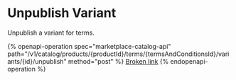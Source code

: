 # Unpublish Variant

Unpublish a variant for terms.

{% openapi-operation spec="marketplace-catalog-api" path="/v1/catalog/products/{productId}/terms/{termsAndConditionsId}/variants/{id}/unpublish" method="post" %}
[Broken link](broken-reference)
{% endopenapi-operation %}
